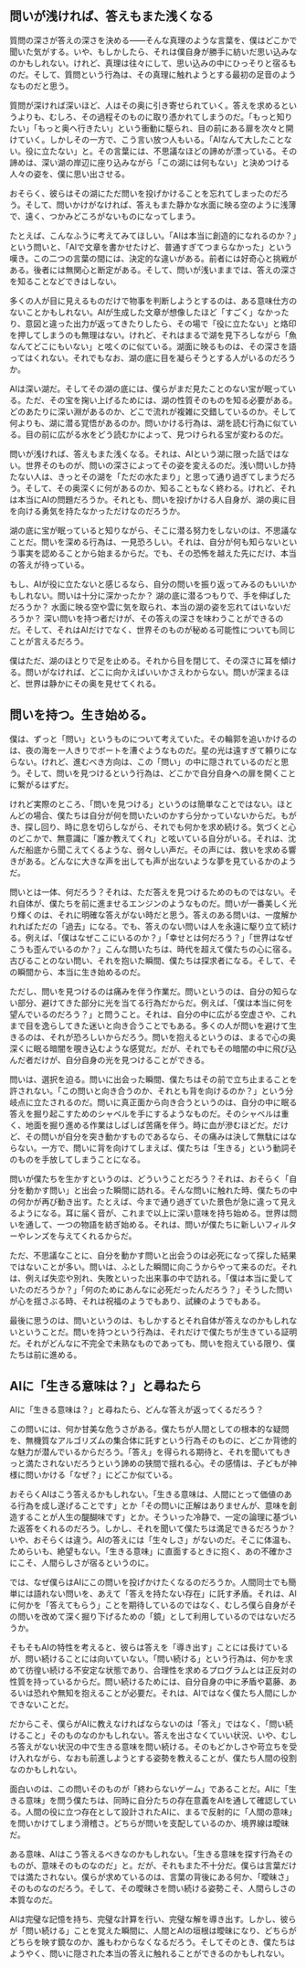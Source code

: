 ## 問いが浅ければ、答えもまた浅くなる

質問の深さが答えの深さを決める——そんな真理のような言葉を、僕はどこかで聞いた気がする。いや、もしかしたら、それは僕自身が勝手に紡いだ思い込みなのかもしれない。けれど、真理は往々にして、思い込みの中にひっそりと宿るものだ。そして、質問という行為は、その真理に触れようとする最初の足音のようなものだと思う。

質問が深ければ深いほど、人はその奥に引き寄せられていく。答えを求めるというよりも、むしろ、その過程そのものに取り憑かれてしまうのだ。「もっと知りたい」「もっと奥へ行きたい」という衝動に駆られ、目の前にある扉を次々と開けていく。しかしその一方で、こう言い放つ人もいる。「AIなんて大したことない。役に立たない」と。その言葉には、不思議なほどの諦めが漂っている。その諦めは、深い湖の岸辺に座り込みながら「この湖には何もない」と決めつける人々の姿を、僕に思い出させる。

おそらく、彼らはその湖にただ問いを投げかけることを忘れてしまったのだろう。そして、問いかけがなければ、答えもまた静かな水面に映る空のように浅薄で、遠く、つかみどころがないものになってしまう。

たとえば、こんなふうに考えてみてほしい。「AIは本当に創造的になれるのか？」という問いと、「AIで文章を書かせたけど、普通すぎてつまらなかった」という嘆き。この二つの言葉の間には、決定的な違いがある。前者には好奇心と挑戦がある。後者には無関心と断定がある。そして、問いが浅いままでは、答えの深さを知ることなどできはしない。

多くの人が目に見えるものだけで物事を判断しようとするのは、ある意味仕方のないことかもしれない。AIが生成した文章が想像したほど「すごく」なかったり、意図と違った出力が返ってきたりしたら、その場で「役に立たない」と烙印を押してしまうのも無理はない。けれど、それはまるで湖を見下ろしながら「魚なんてどこにもいない」と呟くのに似ている。湖面に映るものは、その深さを語ってはくれない。それでもなお、湖の底に目を凝らそうとする人がいるのだろうか。

AIは深い湖だ。そしてその湖の底には、僕らがまだ見たことのない宝が眠っている。ただ、その宝を掬い上げるためには、湖の性質そのものを知る必要がある。どのあたりに深い淵があるのか、どこで流れが複雑に交錯しているのか。そして何よりも、湖に潜る覚悟があるのか。問いかける行為は、湖を読む行為に似ている。目の前に広がる水をどう読むかによって、見つけられる宝が変わるのだ。

問いが浅ければ、答えもまた浅くなる。それは、AIという湖に限った話ではない。世界そのものが、問いの深さによってその姿を変えるのだ。浅い問いしか持たない人は、きっとその湖を「ただの水たまり」と思って通り過ぎてしまうだろう。そして、その奥深くに何があるのか、知ることもなく終わる。けれど、それは本当にAIの問題だろうか。それとも、問いを投げかける人自身が、湖の奥に目を向ける勇気を持たなかっただけなのだろうか。

湖の底に宝が眠っていると知りながら、そこに潜る努力をしないのは、不思議なことだ。問いを深める行為は、一見恐ろしい。それは、自分が何も知らないという事実を認めることから始まるからだ。でも、その恐怖を越えた先にだけ、本当の答えが待っている。

もし、AIが役に立たないと感じるなら、自分の問いを振り返ってみるのもいいかもしれない。問いは十分に深かったか？ 湖の底に潜るつもりで、手を伸ばしただろうか？ 水面に映る空や雲に気を取られ、本当の湖の姿を忘れてはいないだろうか？ 深い問いを持つ者だけが、その答えの深さを味わうことができるのだ。そして、それはAIだけでなく、世界そのものが秘める可能性についても同じことが言えるだろう。

僕はただ、湖のほとりで足を止める。それから目を閉じて、その深さに耳を傾ける。問いがなければ、どこに向かえばいいかさえわからない。問いが深まるほど、世界は静かにその奥を見せてくれる。

## 問いを持つ。生き始める。

僕は、ずっと「問い」というものについて考えていた。その輪郭を追いかけるのは、夜の海を一人きりでボートを漕ぐようなものだ。星の光は遠すぎて頼りにならない。けれど、進むべき方向は、この「問い」の中に隠されているのだと思う。そして、問いを見つけるという行為は、どこかで自分自身への扉を開くことに繋がるはずだ。

けれど実際のところ、「問いを見つける」というのは簡単なことではない。ほとんどの場合、僕たちは自分が何を問いたいのかすら分かっていないからだ。もがき、探し回り、時に息を切らしながら、それでも何かを求め続ける。気づくと心のどこかで、無意識に「誰か教えてくれ」と呟いている自分がいる。それは、沈んだ船底から聞こえてくるような、弱々しい声だ。その声には、救いを求める響きがある。どんなに大きな声を出しても声が出ないような夢を見ているかのようだ。

問いとは一体、何だろう？それは、ただ答えを見つけるためのものではない。それ自体が、僕たちを前に進ませるエンジンのようなものだ。問いが一番美しく光り輝くのは、それに明確な答えがない時だと思う。答えのある問いは、一度解かれればただの「過去」になる。でも、答えのない問いは人を永遠に駆り立て続ける。例えば、「僕はなぜここにいるのか？」「幸せとは何だろう？」「世界はなぜこうも歪んでいるのか？」こんな問いたちは、時代を超えて僕たちの心に宿る。古びることのない問い、それを抱いた瞬間、僕たちは探求者になる。そして、その瞬間から、本当に生き始めるのだ。

ただし、問いを見つけるのは痛みを伴う作業だ。問いというのは、自分の知らない部分、避けてきた部分に光を当てる行為だからだ。例えば、「僕は本当に何を望んでいるのだろう？」と問うこと。それは、自分の中に広がる空虚さや、これまで目を逸らしてきた迷いと向き合うことでもある。多くの人が問いを避けて生きるのは、それが恐ろしいからだろう。問いを抱えるというのは、まるで心の奥深くに眠る暗闇を覗き込むような感覚だ。だが、それでもその暗闇の中に飛び込んだ者だけが、自分自身の光を見つけることができる。

問いは、選択を迫る。問いに出会った瞬間、僕たちはその前で立ち止まることを許されない。「この問いと向き合うのか、それとも背を向けるのか？」という分岐点に立たされるのだ。問いに真正面から向き合うというのは、自分の中に眠る答えを掘り起こすためのシャベルを手にするようなものだ。そのシャベルは重く、地面を掘り進める作業はしばしば苦痛を伴う。時に血が滲むほどだ。だけど、その問いが自分を突き動かすものであるなら、その痛みは決して無駄にはならない。一方で、問いに背を向けてしまえば、僕たちは「生きる」という動詞そのものを手放してしまうことになる。

問いが僕たちを生かすというのは、どういうことだろう？それは、おそらく「自分を動かす問い」と出会った瞬間に訪れる。そんな問いに触れた時、僕たちの中の何かが再び動き出す。たとえば、今まで通り過ぎていた景色が急に違って見えるようになる。耳に届く音が、これまで以上に深い意味を持ち始める。世界は問いを通して、一つの物語を紡ぎ始める。それは、問いが僕たちに新しいフィルターやレンズを与えてくれるからだ。

ただ、不思議なことに、自分を動かす問いと出会うのは必死になって探した結果ではないことが多い。問いは、ふとした瞬間に向こうからやって来るのだ。それは、例えば失恋や別れ、失敗といった出来事の中で訪れる。「僕は本当に愛していたのだろうか？」「何のためにあんなに必死だったんだろう？」そうした問いが心を揺さぶる時、それは祝福のようでもあり、試練のようでもある。

最後に思うのは、問いというのは、もしかするとそれ自体が答えなのかもしれないということだ。問いを持つという行為は、それだけで僕たちが生きている証明だ。それがどんなに不完全で未熟なものであっても、問いを抱えている限り、僕たちは前に進める。

## AIに「生きる意味は？」と尋ねたら

AIに「生きる意味は？」と尋ねたら、どんな答えが返ってくるだろう？

この問いには、何か甘美な危うさがある。僕たちが人間としての根本的な疑問を、無機質なアルゴリズムの集合体に託すという行為そのものに、どこか背徳的な魅力が潜んでいるからだろう。「答え」を得られる期待と、それを聞いてもきっと満たされないだろうという諦めの狭間で揺れる心。その感情は、子どもが神様に問いかける「なぜ？」にどこか似ている。

おそらくAIはこう答えるかもしれない。「生きる意味は、人間にとって価値のある行為を成し遂げることです」とか「その問いに正解はありませんが、意味を創造することが人生の醍醐味です」とか。そういった冷静で、一定の論理に基づいた返答をくれるのだろう。しかし、それを聞いて僕たちは満足できるだろうか？いや、おそらくは違う。AIの答えには「生々しさ」がないのだ。そこに体温も、ためらいも、絶望もない。「生きる意味」に直面するときに抱く、あの不確かさにこそ、人間らしさが宿るというのに。

では、なぜ僕らはAIにこの問いを投げかけたくなるのだろうか。人間同士でも簡単には語れない問いを、あえて「答えを持たない存在」に託す矛盾。それは、AIに何かを「答えてもらう」ことを期待しているのではなく、むしろ僕ら自身がその問いを改めて深く掘り下げるための「鏡」として利用しているのではないだろうか。

そもそもAIの特性を考えると、彼らは答えを「導き出す」ことには長けているが、問い続けることには向いていない。「問い続ける」という行為は、何かを求めて彷徨い続ける不安定な状態であり、合理性を求めるプログラムとは正反対の性質を持っているからだ。問い続けるためには、自分自身の中に矛盾や葛藤、あるいは恐れや無知を抱えることが必要だ。それは、AIではなく僕たち人間にしかできないことだ。

だからこそ、僕らがAIに教えなければならないのは「答え」ではなく、「問い続けること」そのものなのかもしれない。答えを出さなくていい状況、いや、むしろ答えがない状況の中で生きる意味を問い続ける。そのもどかしさや苛立ちを受け入れながら、なおも前進しようとする姿勢を教えることが、僕たち人間の役割なのかもしれない。

面白いのは、この問いそのものが「終わらないゲーム」であることだ。AIに「生きる意味」を問う僕たちは、同時に自分たちの存在意義をAIを通して確認している。人間の役に立つ存在として設計されたAIに、まるで反射的に「人間の意味」を問いかけてしまう滑稽さ。どちらが問いを支配しているのか、境界線は曖昧だ。

ある意味、AIはこう答えるべきなのかもしれない。「生きる意味を探す行為そのものが、意味そのものなのだ」と。だが、それもまた不十分だ。僕らは言葉だけでは満たされない。僕らが求めているのは、言葉の背後にある何か、「曖昧さ」そのものなのだろう。そして、その曖昧さを問い続ける姿勢こそ、人間らしさの本質なのだ。

AIは完璧な記憶を持ち、完璧な計算を行い、完璧な解を導き出す。しかし、彼らが「問い続ける」ことを覚えた瞬間に、人間とAIの垣根は曖昧になり、どちらがどちらを映す鏡なのか、誰もわからなくなるだろう。そしてそのとき、僕たちはようやく、問いに隠された本当の答えに触れることができるのかもしれない。